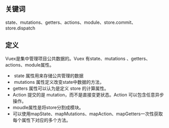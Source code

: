 ## 关键词
state、mutations、getters、actions、module、store.commit、store.dispatch

## 定义

Vuex是集中管理项目公共数据的。Vuex 有state、mutations 、getters、actions、module属性。

-  state 属性用来存储公共管理的数据
-  mutations 属性定义改变state中数据的方法，
- getters 属性可以认为是定义 store 的计算属性。
- Action 提交的是 mutation，而不是直接变更状态。Action 可以包含任意异步操作。
- moudle属性是将store分割成模块。
- 可以使用mapState、mapMutations、mapAction、mapGetters一次性获取每个属性下对应的多个方法。
  
